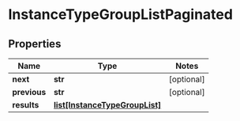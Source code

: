 # InstanceTypeGroupListPaginated

## Properties
Name | Type | Notes
------------ | ------------- | -------------
**next** | **str** | [optional]
**previous** | **str** | [optional]
**results** | [**list[InstanceTypeGroupList]**](InstanceTypeGroupList.md) |


